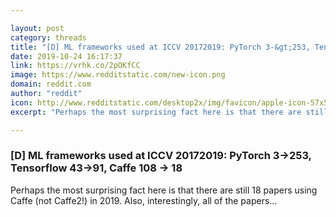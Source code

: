 ```yaml
---

layout: post
category: threads
title: "[D] ML frameworks used at ICCV 20172019: PyTorch 3-&gt;253, Tensorflow 43-&gt;91, Caffe 108 -&gt; 18"
date: 2019-10-24 16:17:37
link: https://vrhk.co/2pOKfCC
image: https://www.redditstatic.com/new-icon.png
domain: reddit.com
author: "reddit"
icon: http://www.redditstatic.com/desktop2x/img/favicon/apple-icon-57x57.png
excerpt: "Perhaps the most surprising fact here is that there are still 18 papers using Caffe (not Caffe2!) in 2019. Also, interestingly, all of the papers..."

---
```


### [D] ML frameworks used at ICCV 20172019: PyTorch 3-&gt;253, Tensorflow 43-&gt;91, Caffe 108 -&gt; 18

Perhaps the most surprising fact here is that there are still 18 papers using Caffe (not Caffe2!) in 2019. Also, interestingly, all of the papers...